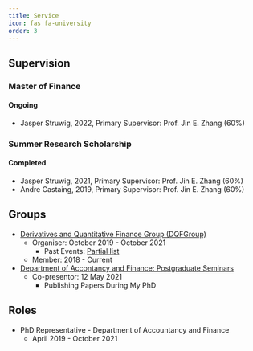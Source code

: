 ```yaml
---
title: Service
icon: fas fa-university
order: 3
---
```

## Supervision
### Master of Finance
#### Ongoing
- Jasper Struwig, 2022, Primary Supervisor: Prof. Jin E. Zhang (60%) 

### Summer Research Scholarship
#### Completed
- Jasper Struwig, 2021, Primary Supervisor: Prof. Jin E. Zhang (60%) 
- Andre Castaing, 2019, Primary Supervisor: Prof. Jin E. Zhang (60%)

## Groups
- [Derivatives and Quantitative Finance Group (DQFGroup)](https://blogs.otago.ac.nz/dqfg/)
  - Organiser: October 2019 - October 2021
    - Past Events: [Partial list](https://pbeama.github.io/dqfg/)
  - Member: 2018 - Current
- [Department of Accontancy and Finance: Postgraduate Seminars](https://sites.google.com/view/uoseminar)
  - Co-presentor: 12 May 2021
    - Publishing Papers During My PhD

## Roles
- PhD Representative - Department of Accountancy and Finance
  - April 2019 - October 2021
